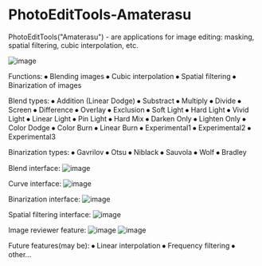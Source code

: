 # PhotoEditTools-Amaterasu
PhotoEditTools("Amaterasu") - are applications for image editing: masking, spatial filtering, cubic interpolation, etc.

 ![image](https://user-images.githubusercontent.com/46007591/120107136-7e9e5f80-c168-11eb-88d5-219fe95f892d.png)

Functions:
⦁	Blending images
⦁	Cubic interpolation
⦁	Spatial filtering
⦁	Binarization of images

Blend types:
⦁	Addition (Linear Dodge)
⦁	Substract
⦁	Multiply
⦁	Divide
⦁	Screen
⦁	Difference
⦁	Overlay
⦁	Exclusion
⦁	Soft Light
⦁	Hard Light
⦁	Vivid Light
⦁	Linear Light
⦁	Pin Light
⦁	Hard Mix
⦁	Darken Only
⦁	Lighten Only
⦁	Color Dodge
⦁	Color Burn
⦁	Linear Burn
⦁	Experimental1
⦁	Experimental2
⦁	Experimental3

Binarization types:
⦁	Gavrilov
⦁	Otsu
⦁	Niblack
⦁	Sauvola
⦁	Wolf
⦁	Bradley

Blend interface:
![image](https://user-images.githubusercontent.com/46007591/120107152-8a8a2180-c168-11eb-91fb-ceb5ea749e01.png)

Curve interface:
![image](https://user-images.githubusercontent.com/46007591/120107155-91189900-c168-11eb-9e0d-f0ac4a4c3e91.png)
 

Binarization interface:
          ![image](https://user-images.githubusercontent.com/46007591/120107160-9675e380-c168-11eb-869b-5603e3953bc1.png)
 
Spatial filtering interface:
![image](https://user-images.githubusercontent.com/46007591/120107166-a2fa3c00-c168-11eb-90f4-36ecf99526ae.png)

Image reviewer feature:
![image](https://user-images.githubusercontent.com/46007591/120107174-ab527700-c168-11eb-872e-7e5e875ce517.png)
![image](https://user-images.githubusercontent.com/46007591/120107179-b0172b00-c168-11eb-9359-e89c97cde864.png)

Future features(may be):
⦁	Linear interpolation
⦁	Frequency filtering
⦁	other...






